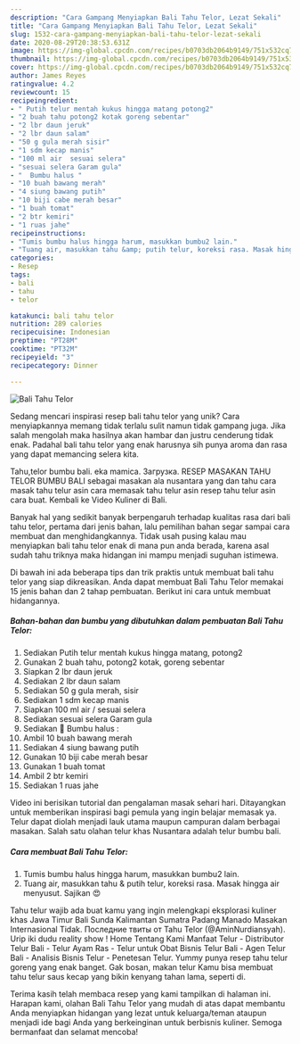 ```yaml
---
description: "Cara Gampang Menyiapkan Bali Tahu Telor, Lezat Sekali"
title: "Cara Gampang Menyiapkan Bali Tahu Telor, Lezat Sekali"
slug: 1532-cara-gampang-menyiapkan-bali-tahu-telor-lezat-sekali
date: 2020-08-29T20:38:53.631Z
image: https://img-global.cpcdn.com/recipes/b0703db2064b9149/751x532cq70/bali-tahu-telor-foto-resep-utama.jpg
thumbnail: https://img-global.cpcdn.com/recipes/b0703db2064b9149/751x532cq70/bali-tahu-telor-foto-resep-utama.jpg
cover: https://img-global.cpcdn.com/recipes/b0703db2064b9149/751x532cq70/bali-tahu-telor-foto-resep-utama.jpg
author: James Reyes
ratingvalue: 4.2
reviewcount: 15
recipeingredient:
- " Putih telur mentah kukus hingga matang potong2"
- "2 buah tahu potong2 kotak goreng sebentar"
- "2 lbr daun jeruk"
- "2 lbr daun salam"
- "50 g gula merah sisir"
- "1 sdm kecap manis"
- "100 ml air  sesuai selera"
- "sesuai selera Garam gula"
- "  Bumbu halus "
- "10 buah bawang merah"
- "4 siung bawang putih"
- "10 biji cabe merah besar"
- "1 buah tomat"
- "2 btr kemiri"
- "1 ruas jahe"
recipeinstructions:
- "Tumis bumbu halus hingga harum, masukkan bumbu2 lain."
- "Tuang air, masukkan tahu &amp; putih telur, koreksi rasa. Masak hingga air menyusut. Sajikan 😍"
categories:
- Resep
tags:
- bali
- tahu
- telor

katakunci: bali tahu telor 
nutrition: 289 calories
recipecuisine: Indonesian
preptime: "PT28M"
cooktime: "PT32M"
recipeyield: "3"
recipecategory: Dinner

---
```



![Bali Tahu Telor](https://img-global.cpcdn.com/recipes/b0703db2064b9149/751x532cq70/bali-tahu-telor-foto-resep-utama.jpg)

Sedang mencari inspirasi resep bali tahu telor yang unik? Cara menyiapkannya memang tidak terlalu sulit namun tidak gampang juga. Jika salah mengolah maka hasilnya akan hambar dan justru cenderung tidak enak. Padahal bali tahu telor yang enak harusnya sih punya aroma dan rasa yang dapat memancing selera kita.

Tahu,telor bumbu bali. eka mamica. Загрузка. RESEP MASAKAN TAHU TELOR BUMBU BALI sebagai masakan ala nusantara yang dan tahu cara masak tahu telur asin cara memasak tahu telur asin resep tahu telur asin cara buat. Kembali ke Video Kuliner di Bali.

Banyak hal yang sedikit banyak berpengaruh terhadap kualitas rasa dari bali tahu telor, pertama dari jenis bahan, lalu pemilihan bahan segar sampai cara membuat dan menghidangkannya. Tidak usah pusing kalau mau menyiapkan bali tahu telor enak di mana pun anda berada, karena asal sudah tahu triknya maka hidangan ini mampu menjadi suguhan istimewa.


Di bawah ini ada beberapa tips dan trik praktis untuk membuat bali tahu telor yang siap dikreasikan. Anda dapat membuat Bali Tahu Telor memakai 15 jenis bahan dan 2 tahap pembuatan. Berikut ini cara untuk membuat hidangannya.

<!--inarticleads1-->

##### Bahan-bahan dan bumbu yang dibutuhkan dalam pembuatan Bali Tahu Telor:

1. Sediakan  Putih telur mentah kukus hingga matang, potong2
1. Gunakan 2 buah tahu, potong2 kotak, goreng sebentar
1. Siapkan 2 lbr daun jeruk
1. Sediakan 2 lbr daun salam
1. Sediakan 50 g gula merah, sisir
1. Sediakan 1 sdm kecap manis
1. Siapkan 100 ml air / sesuai selera
1. Sediakan sesuai selera Garam gula
1. Sediakan  🍅 Bumbu halus :
1. Ambil 10 buah bawang merah
1. Sediakan 4 siung bawang putih
1. Gunakan 10 biji cabe merah besar
1. Gunakan 1 buah tomat
1. Ambil 2 btr kemiri
1. Sediakan 1 ruas jahe


Video ini berisikan tutorial dan pengalaman masak sehari hari. Ditayangkan untuk memberikan inspirasi bagi pemula yang ingin belajar memasak ya. Telur dapat diolah menjadi lauk utama maupun campuran dalam berbagai masakan. Salah satu olahan telur khas Nusantara adalah telur bumbu bali. 

<!--inarticleads2-->

##### Cara membuat Bali Tahu Telor:

1. Tumis bumbu halus hingga harum, masukkan bumbu2 lain.
1. Tuang air, masukkan tahu &amp; putih telur, koreksi rasa. Masak hingga air menyusut. Sajikan 😍


Tahu telur wajib ada buat kamu yang ingin melengkapi eksplorasi kuliner khas Jawa Timur Bali Sunda Kalimantan Sumatra Padang Manado Masakan Internasional Tidak. Последние твиты от Tahu Telor (@AminNurdiansyah). Urip iki dudu reality show ! Home Tentang Kami Manfaat Telur - Distributor Telur Bali - Telur Ayam Ras - Telur untuk Obat Bisnis Telur Bali - Agen Telur Bali - Analisis Bisnis Telur - Penetesan Telur. Yummy punya resep tahu telur goreng yang enak banget. Gak bosan, makan telur Kamu bisa membuat tahu telur saus kecap yang bikin kenyang tahan lama, seperti di. 

Terima kasih telah membaca resep yang kami tampilkan di halaman ini. Harapan kami, olahan Bali Tahu Telor yang mudah di atas dapat membantu Anda menyiapkan hidangan yang lezat untuk keluarga/teman ataupun menjadi ide bagi Anda yang berkeinginan untuk berbisnis kuliner. Semoga bermanfaat dan selamat mencoba!

